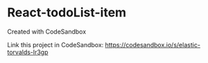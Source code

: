 # React-todoList-item
Created with CodeSandbox

Link this project in CodeSandbox: https://codesandbox.io/s/elastic-torvalds-lr3gp

